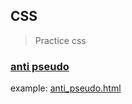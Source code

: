 ## CSS

> Practice css

### [anti pseudo](./anti_pseudo/README.md)

example: [anti_pseudo.html](./anti_pseudo/anti_pseudo.html)
